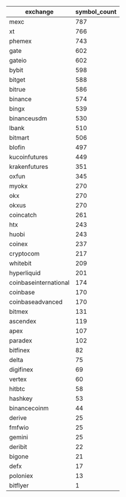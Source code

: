 | exchange | symbol_count |
| --- | --- |
| mexc | 787 |
| xt | 766 |b
| phemex | 743 |a
| gate | 602 |
| gateio | 602 |a
| bybit | 598 |a
| bitget | 588 |a
| bitrue | 586 |a
| binance | 574 |a
| bingx | 539 |a
| binanceusdm | 530 |
| lbank | 510 |a
| bitmart | 506 |a
| blofin | 497 |a
| kucoinfutures | 449 |b
| krakenfutures | 351 |a slow
| oxfun | 345 |a
| myokx | 270 |
| okx | 270 |a
| okxus | 270 |
| coincatch | 261 |b
| htx | 243 |
| huobi | 243 |a
| coinex | 237 |b
| cryptocom | 217 |a
| whitebit | 209 |b
| hyperliquid | 201 |b
| coinbaseinternational | 174 |
| coinbase | 170 |a spot only
| coinbaseadvanced | 170 |
| bitmex | 131 |a
| ascendex | 119 |a
| apex | 107 |b
| paradex | 102 |b
| bitfinex | 82 |a
| delta | 75 |b
| digifinex | 69 |
| vertex | 60 |
| hitbtc | 58 |
| hashkey | 53 |
| binancecoinm | 44 |
| derive | 25 |
| fmfwio | 25 |
| gemini | 25 |
| deribit | 22 |
| bigone | 21 |
| defx | 17 |
| poloniex | 13 |
| bitflyer | 1 |
